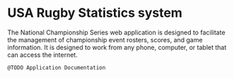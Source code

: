 # USA Rugby Statistics system

The National Championship Series web application is designed to facilitate the management of championship event rosters, scores, and game information. It is designed to work from any phone, computer, or tablet that can access the internet.

```
@TODO Application Documentation
```
